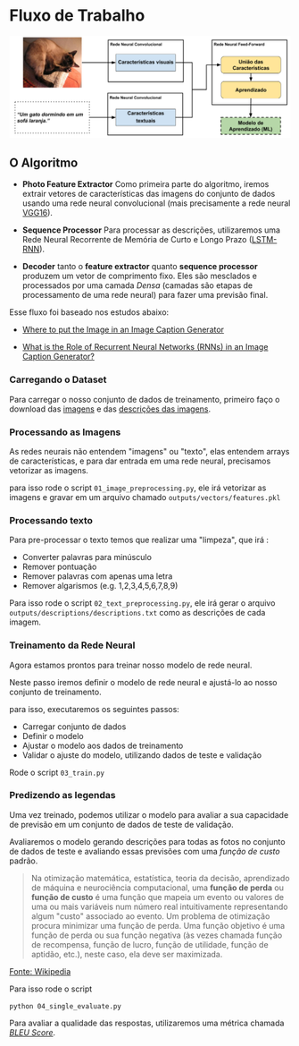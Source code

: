 # Fluxo de Trabalho

![](images/workflow.png)

## O Algoritmo

 * **Photo Feature Extractor** Como primeira parte do algoritmo, iremos extrair vetores de características das imagens do conjunto de dados usando uma rede neural convolucional (mais precisamente a rede neural [VGG16](https://arxiv.org/abs/1505.06798)).

* **Sequence Processor** Para processar as descrições, utilizaremos uma Rede Neural Recorrente de Memória de Curto e Longo Prazo ([LSTM-RNN](https://en.wikipedia.org/wiki/Long_short-term_memory)).

* **Decoder** tanto o **feature extractor** quanto **sequence processor** produzem um vetor de comprimento fixo. Eles são mesclados e processados ​​por uma camada *Densa* (camadas são etapas de processamento de uma rede neural) para fazer uma previsão final.

Esse fluxo foi baseado nos estudos abaixo:

 * [Where to put the Image in an Image Caption Generator
](https://arxiv.org/abs/1703.09137)


* [What is the Role of Recurrent Neural Networks (RNNs) in an Image Caption Generator?](https://arxiv.org/abs/1708.02043)



### Carregando o Dataset

Para carregar o nosso conjunto de dados de treinamento, primeiro faço o download das [imagens](https://github.com/jbrownlee/Datasets/releases/download/Flickr8k/Flickr8k_Dataset.zip) e das [descrições das imagens](https://github.com/jbrownlee/Datasets/releases/download/Flickr8k/Flickr8k_text.zip).

### Processando as Imagens

As redes neurais não entendem "imagens" ou "texto", elas entendem arrays de características, e para dar entrada em uma rede neural, precisamos vetorizar as imagens.

para isso rode o script `01_image_preprocessing.py`, ele irá vetorizar as imagens e gravar em um arquivo chamado `outputs/vectors/features.pkl`

### Processando texto

Para pre-processar o texto temos que realizar uma "limpeza", que irá :
 * Converter palavras para minúsculo
 * Remover pontuação
 * Remover palavras com apenas uma letra
 * Remover algarismos (e.g. 1,2,3,4,5,6,7,8,9)

 Para isso rode o script `02_text_preprocessing.py`, ele irá gerar o arquivo `outputs/descriptions/descriptions.txt` como as descrições de cada imagem.

### Treinamento da Rede Neural

Agora estamos prontos para treinar nosso modelo de rede neural.

Neste passo iremos definir o modelo de rede neural e ajustá-lo ao nosso conjunto de treinamento.

para isso, executaremos os seguintes passos:

 * Carregar conjunto de dados
 * Definir o modelo
 * Ajustar o modelo aos dados de treinamento
 * Validar o ajuste do modelo, utilizando dados de teste e validação

Rode o script `03_train.py`

### Predizendo as legendas

Uma vez treinado, podemos utilizar o modelo para avaliar a sua capacidade de previsão em um conjunto de dados de teste de validação.

Avaliaremos o modelo gerando descrições para todas as fotos no conjunto de dados de teste e avaliando essas previsões com uma *função de custo* padrão.

> Na otimização matemática, estatística, teoria da decisão, aprendizado de máquina e neurociência computacional, uma **função de perda** ou **função de custo** é uma função que mapeia um evento ou valores de uma ou mais variáveis num número real intuitivamente representando algum "custo" associado ao evento. Um problema de otimização procura minimizar uma função de perda. Uma função objetivo é uma função de perda ou sua função negativa (às vezes chamada função de recompensa, função de lucro, função de utilidade, função de aptidão, etc.), neste caso, ela deve ser maximizada.

[Fonte: Wikipedia](https://pt.wikipedia.org/wiki/Fun%C3%A7%C3%A3o_de_perda)


Para isso rode o script

```
python 04_single_evaluate.py
```

 Para avaliar a qualidade das respostas, utilizaremos uma métrica chamada [*BLEU Score*](https://machinelearningmastery.com/calculate-bleu-score-for-text-python/).
